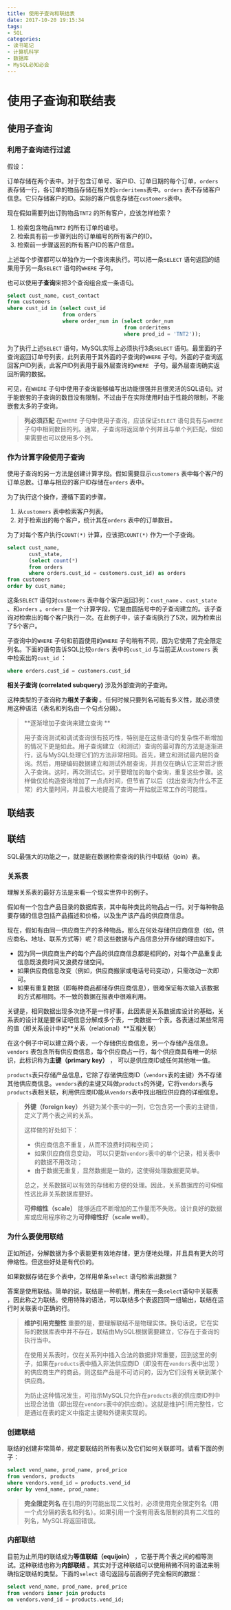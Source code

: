```yaml
---
title: 使用子查询和联结表
date: 2017-10-20 19:15:34
tags: 
- SQL
categories: 
- 读书笔记
- 计算机科学
- 数据库
- MySQL必知必会
---
```


# 使用子查询和联结表

## 使用子查询

### 利用子查询进行过滤

假设：

订单存储在两个表中。对于包含订单号、客户ID、订单日期的每个订单，`orders`表存储一行，各订单的物品存储在相关的`orderitems`表中。`orders` 表不存储客户信息。它只存储客户的ID。实际的客户信息存储在`customers`表中。

现在假如需要列出订购物品`TNT2` 的所有客户，应该怎样检索？

1. 检索包含物品`TNT2` 的所有订单的编号。
2. 检索具有前一步骤列出的订单编号的所有客户的ID。
3. 检索前一步骤返回的所有客户ID的客户信息。

上述每个步骤都可以单独作为一个查询来执行。可以把一条`SELECT` 语句返回的结果用于另一条`SELECT` 语句的`WHERE` 子句。

也可以使用**子查询**来把3个查询组合成一条语句。

```sql
select cust_name, cust_contact 
from customers 
where cust_id in (select cust_id 
                  from orders 
                  where order_num in (select order_num 
                                      from orderitems 
                                      where prod_id = 'TNT2'));
```

为了执行上述`SELECT` 语句，MySQL实际上必须执行3条`SELECT` 语句。最里面的子查询返回订单号列表，此列表用于其外面的子查询的`WHERE` 子句。外面的子查询返回客户ID列表，此客户ID列表用于最外层查询的`WHERE ` 子句。最外层查询确实返回所需的数据。

可见，在`WHERE` 子句中使用子查询能够编写出功能很强并且很灵活的SQL语句。对于能嵌套的子查询的数目没有限制，不过由于在实际使用时由于性能的限制，不能嵌套太多的子查询。

>**列必须匹配** 在`WHERE` 子句中使用子查询，应该保证`SELECT` 语句具有与`WHERE` 子句中相同数目的列。通常，子查询将返回单个列并且与单个列匹配，但如果需要也可以使用多个列。

### 作为计算字段使用子查询

使用子查询的另一方法是创建计算字段。假如需要显示`customers` 表中每个客户的订单总数。订单与相应的客户ID存储在`orders` 表中。

为了执行这个操作，遵循下面的步骤。

1. 从`customers` 表中检索客户列表。
2. 对于检索出的每个客户，统计其在`orders` 表中的订单数目。

为了对每个客户执行`COUNT(*)` 计算，应该把`COUNT(*)` 作为一个子查询。

```sql
select cust_name, 
       cust_state, 
       (select count(*) 
       from orders 
       where orders.cust_id = customers.cust_id) as orders
from customers 
order by cust_name;
```

这条`SELECT` 语句对`customers` 表中每个客户返回3列：`cust_name` 、`cust_state` 、和`orders` 。`orders` 是一个计算字段，它是由圆括号中的子查询建立的。该子查询对检索出的每个客户执行一次。在此例子中，该子查询执行了5次，因为检索出了5个客户。

子查询中的`WHERE` 子句和前面使用的`WHERE` 子句稍有不同，因为它使用了完全限定列名。下面的语句告诉SQL比较`orders` 表中的`cust_id` 与当前正从`customers` 表中检索出的`cust_id` ：

```sql
where orders.cust_id = customers.cust_id
```

**相关子查询 (correlated subquery)** 涉及外部查询的子查询。

这种类型的子查询称为**相关子查询** 。任何时候只要列名可能有多义性，就必须使用这种语法（表名和列名由一个句点分隔）。

> **逐渐增加子查询来建立查询 **
>
> 用子查询测试和调试查询很有技巧性，特别是在这些语句的复杂性不断增加的情况下更是如此。用子查询建立（和测试）查询的最可靠的方法是逐渐进行，这与MySQL处理它们的方法非常相同。首先，建立和测试最内层的查询。然后，用硬编码数据建立和测试外层查询，并且仅在确认它正常后才嵌入子查询。这时，再次测试它。对于要增加的每个查询，重复这些步骤。这样做仅给构造查询增加了一点点时间，但节省了以后（找出查询为什么不正常）的大量时间，并且极大地提高了查询一开始就正常工作的可能性。

## 联结表

## 联结

SQL最强大的功能之一，就是能在数据检索查询的执行中联结（join）表。

### 关系表

理解关系表的最好方法是来看一个现实世界中的例子。

假如有一个包含产品目录的数据库表，其中每种类比的物品占一行。对于每种物品要存储的信息包括产品描述和价格，以及生产该产品的供应商信息。

现在，假如有由同一供应商生产的多种物品，那么在何处存储供应商信息（如，供应商名、地址、联系方式等）呢？将这些数据与产品信息分开存储的理由如下。

+ 因为同一供应商生产的每个产品的供应商信息都是相同的，对每个产品重复此信息既浪费时间又浪费存储空间。
+ 如果供应商信息改变（例如，供应商搬家或电话号码变动），只需改动一次即可。
+ 如果有重复数据（即每种商品都储存供应商信息），很难保证每次输入该数据的方式都相同。不一致的数据在报表中很难利用。

关键是，相同数据出现多次绝不是一件好事，此因素是关系数据库设计的基础，关系表的设计就是要保证吧信息分解成多个表，一类数据一个表。各表通过某些常用的值（即关系设计中的**关系（relational）**互相关联）

在这个例子中可以建立两个表，一个存储供应商信息，另一个存储产品信息。`vendors` 表包含所有供应商信息，每个供应商占一行，每个供应商具有唯一的标识，此标识称为**主键（primary key）** ， 可以是供应商ID或任何其他唯一值。

`products`表只存储产品信息，它除了存储供应商ID（`vendors`表的主键）外不存储其他供应商信息。`vendors`表的主键又叫做`products`的外键，它将`vendors`表与`products`表相关联，利用供应商ID能从`vendors`表中找出相应供应商的详细信息。

> **外键（foreign key）** 外键为某个表中的一列，它包含另一个表的主键值，定义了两个表之间的关系。
>
> 这样做的好处如下：
>
> + 供应商信息不重复，从而不浪费时间和空间；
> + 如果供应商信息变动， 可以只更新`vendors`表中的单个记录，相关表中的数据不用改动；
> + 由于数据无重复，显然数据是一致的，这使得处理数据更简单。
>
> 总之，关系数据可以有效的存储和方便的处理。因此，关系数据库的可伸缩性远比非关系数据库要好。
>
> **可伸缩性（scale）** 能够适应不断增加的工作量而不失败。设计良好的数据库或应用程序称之为**可伸缩性好（scale well）**。 

### 为什么要使用联结

正如所述，分解数据为多个表能更有效地存储，更方便地处理，并且具有更大的可伸缩性。但这些好处是有代价的。

如果数据存储在多个表中，怎样用单条`select` 语句检索出数据？

答案是使用联结。简单的说，联结是一种机制，用来在一条`select`语句中关联表 ，因此称之为联结。使用特殊的语法，可以联结多个表返回同一组输出，联结在运行时关联表中正确的行。

> **维护引用完整性**  重要的是，要理解联结不是物理实体。换句话说，它在实际的数据库表中并不存在，联结由MySQL根据需要建立，它存在于查询的执行当中。
>
> 在使用关系表时，仅在关系列中插入合法的数据非常重要，回到这里的例子，如果在`products`表中插入非法供应商ID（即没有在`vendors`表中出现 ）的供应商生产的商品，则这些产品是不可访问的，因为它们没有关联到某个供应商。
>
> 为防止这种情况发生，可指示MySQL只允许在`products`表的供应商ID列中出现合法值（即出现在`vendors`表中的供应商）。这就是维护引用完整性，它是通过在表的定义中指定主键和外键来实现的。 

### 创建联结

联结的创建非常简单，规定要联结的所有表以及它们如何关联即可。请看下面的例子：

```sql
select vend_name, prod_name, prod_price
from vendors, products
where vendors.vend_id = products.vend_id
order by vend_name, prod_name;
```

> **完全限定列名** 在引用的列可能出现二义性时，必须使用完全限定列名（用一个点分隔的表名和列名）。如果引用一个没有用表名限制的具有二义性的列名，MySQL将返回错误。

### 内部联结

目前为止所用的联结成为**等值联结（equijoin）** ，它基于两个表之间的相等测试。这种联结也称为**内部联结** 。其实对于这种联结可以使用稍微不同的语法来明确指定联结的类型。下面的`select` 语句返回与前面例子完全相同的数据：

```sql
select vend_name, prod_name, prod_price
from vendors inner join products
on vendors.vend_id = products.vend_id;
```

